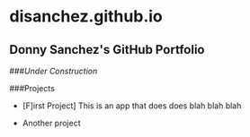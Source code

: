 # disanchez.github.io

## Donny Sanchez's GitHub Portfolio

###_Under Construction_

###Projects

* [F]irst Project]
    This is an app that does does blah blah blah
    
* Another project    
